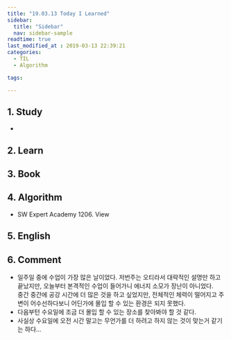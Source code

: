 ```yaml
---
title: "19.03.13 Today I Learned"
sidebar:
  title: "Sidebar"
  nav: sidebar-sample
readtime: true
last_modified_at : 2019-03-13 22:39:21
categories:
  - TIL
  - Algorithm

tags:

---
```


## 1. Study

- 


## 2. Learn

## 3. Book


## 4. Algorithm


- SW Expert Academy 1206. View

## 5. English


## 6. Comment

- 일주일 중에 수업이 가장 많은 날이었다. 저번주는 오티라서 대략적인 설명만 하고 끝났지만, 오늘부터 본격적인 수업이 들어가니 에너지 소모가 장난이 아니었다.<br> 중간 중간에 공강 시간에 더 많은 것을 하고 싶었지만, 전체적인 체력이 떨어지고 주변이 어수선하다보니 어딘가에 몰입 할 수 있는 환경은 되지 못했다.
- 다음부턴 수요일에 조금 더 몰입 할 수 있는 장소를 찾아봐야 할 것 같다.
- 사실상 수요일에 오전 시간 말고는 무언가를 더 하려고 하지 않는 것이 맞는거 같기는 하다...